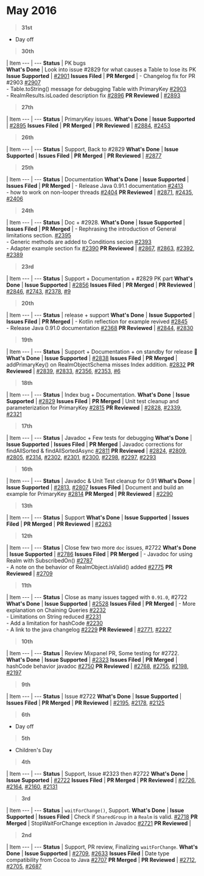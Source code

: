 # May 2016


> **31st**

- Day off

> **30th**

  | Item
--- | --- 
**Status** | PK bugs  
**What's Done** | Look into issue #2829 for what causes a Table to lose its PK
**Issue Supported** | <a href="https://github.com/realm/realm-java/issues/2901">#2901</a>
**Issues Filed** | 
**PR Merged** | - Changelog fix for PR #2903 <a href="https://github.com/realm/realm-java/pull/2907">#2907</a><br/>- Table.toString() message for debugging Table with PrimaryKey <a href="https://github.com/realm/realm-java/pull/2903">#2903</a><br/>- RealmResults.isLoaded description fix <a href="https://github.com/realm/realm-java/pull/2896">#2896</a>
**PR Reviewed** | <a href="https://github.com/realm/realm-java/pull/2893">#2893</a>

> **27th**

  | Item
--- | --- 
**Status** | PrimaryKey issues.
**What's Done** | 
**Issue Supported** | <a href="https://github.com/realm/realm-java/issues/2895">#2895</a>
**Issues Filed** | 
**PR Merged** | 
**PR Reviewed** | <a href="https://github.com/realm/realm-java/pull/2884">#2884</a>, <a href="https://github.com/realm/realm.io/pull/2453">#2453</a>

> **26th**

  | Item
--- | --- 
**Status** | Support, Back to #2829
**What's Done** | 
**Issue Supported** | 
**Issues Filed** | 
**PR Merged** | 
**PR Reviewed** | <a href="https://github.com/realm/realm-java/pull/2877">#2877</a>

> **25th**

  | Item
--- | --- 
**Status** | Documentation
**What's Done** | 
**Issue Supported** | 
**Issues Filed** | 
**PR Merged** | - Release Java 0.91.1 documentation <a href="https://github.com/realm/realm.io/pull/2413">#2413</a><br/>- how to work on non-looper threads <a href="https://github.com/realm/realm.io/pull/2404">#2404</a>
**PR Reviewed** | <a href="https://github.com/realm/realm-java/pull/2871">#2871</a>, <a href="https://github.com/realm/realm.io/pull/2435">#2435</a>, <a href="https://github.com/realm/realm.io/pull/2406">#2406</a>

> **24th**

  | Item
--- | --- 
**Status** |  Doc + #2928.
**What's Done** | 
**Issue Supported** | 
**Issues Filed** | 
**PR Merged** | - Rephrasing the introduction of General limitations section. <a href="https://github.com/realm/realm.io/pull/2395">#2395</a><br/>- Generic methods are added to Conditions secion <a href="https://github.com/realm/realm.io/pull/2393">#2393</a><br/>- Adapter example section fix <a href="https://github.com/realm/realm.io/pull/2390">#2390</a>
**PR Reviewed** | <a href="https://github.com/realm/realm-java/pull/2867">#2867</a>, <a href="https://github.com/realm/realm-java/pull/2863">#2863</a>, <a href="https://github.com/realm/realm.io/pull/2392">#2392</a>, <a href="https://github.com/realm/realm.io/pull/2389">#2389</a>

> **23rd**

  | Item
--- | --- 
**Status** | Support + Documentation + #2829 PK part
**What's Done** | 
**Issue Supported** | <a href="https://github.com/realm/realm-java/issues/2856">#2856</a>
**Issues Filed** | 
**PR Merged** | 
**PR Reviewed** | <a href="https://github.com/realm/realm-java/pull/2846">#2846</a>, <a href="https://github.com/realm/realm-java/pull/2743">#2743</a>, <a href="https://github.com/realm/realm.io/pull/2378">#2378</a>, <a href="https://github.com/realm/realm-java-benchmarks/pull/9">#9</a>

> **20th**

  | Item
--- | --- 
**Status** | release + support
**What's Done** | 
**Issue Supported** | 
**Issues Filed** | 
**PR Merged** | - Kotlin reflection for example revived <a href="https://github.com/realm/realm-java/pull/2845">#2845</a><br/>- Release Java 0.91.0 documentation <a href="https://github.com/realm/realm.io/pull/2368">#2368</a>
**PR Reviewed** | <a href="https://github.com/realm/realm-java/pull/2844">#2844</a>, <a href="https://github.com/realm/realm-java/pull/2830">#2830</a>

> **19th**

  | Item
--- | --- 
**Status** | Support + Documentation + on standby for release :tada:
**What's Done** | 
**Issue Supported** | <a href="https://github.com/realm/realm-java/issues/2838">#2838</a>
**Issues Filed** | 
**PR Merged** | addPrimaryKey() on RealmObjectSchema misses Index addition. <a href="https://github.com/realm/realm-java/pull/2832">#2832</a>
**PR Reviewed** | <a href="https://github.com/realm/realm-java/pull/2839">#2839</a>, <a href="https://github.com/realm/realm-java/pull/2833">#2833</a>, <a href="https://github.com/realm/realm.io/pull/2356">#2356</a>, <a href="https://github.com/realm/realm.io/pull/2353">#2353</a>, <a href="https://github.com/realm/realm-java-benchmarks/pull/6">#6</a>

> **18th**

  | Item
--- | --- 
**Status** |  Index bug + Documentation.
**What's Done** | 
**Issue Supported** | <a href="https://github.com/realm/realm-java/issues/2829">#2829</a>
**Issues Filed** | 
**PR Merged** | Unit test cleanup and parameterization for PrimaryKey <a href="https://github.com/realm/realm-java/pull/2815">#2815</a>
**PR Reviewed** | <a href="https://github.com/realm/realm-java/pull/2828">#2828</a>, <a href="https://github.com/realm/realm.io/pull/2339">#2339</a>, <a href="https://github.com/realm/realm.io/pull/2321">#2321</a>

> **17th**

  | Item
--- | --- 
**Status** | Javadoc + Few tests for debugging
**What's Done** | 
**Issue Supported** | 
**Issues Filed** | 
**PR Merged** | Javadoc corrections for findAllSorted & findAllSortedAsync <a href="https://github.com/realm/realm-java/pull/2811">#2811</a>
**PR Reviewed** | <a href="https://github.com/realm/realm-java/pull/2824">#2824</a>, <a href="https://github.com/realm/realm-java/pull/2809">#2809</a>, <a href="https://github.com/realm/realm-java/pull/2805">#2805</a>, <a href="https://github.com/realm/realm.io/pull/2314">#2314</a>, <a href="https://github.com/realm/realm.io/pull/2302">#2302</a>, <a href="https://github.com/realm/realm.io/pull/2301">#2301</a>, <a href="https://github.com/realm/realm.io/pull/2300">#2300</a>, <a href="https://github.com/realm/realm.io/pull/2298">#2298</a>, <a href="https://github.com/realm/realm.io/pull/2297">#2297</a>, <a href="https://github.com/realm/realm.io/pull/2293">#2293</a>

> **16th**

  | Item
--- | --- 
**Status** | Javadoc & Unit Test cleanup for 0.91
**What's Done** | 
**Issue Supported** | <a href="https://github.com/realm/realm-java/issues/2813">#2813</a>, <a href="https://github.com/realm/realm-java/issues/2807">#2807</a>
**Issues Filed** | Document and build an example for PrimaryKey <a href="https://github.com/realm/realm-java/issues/2814">#2814</a>
**PR Merged** | 
**PR Reviewed** | <a href="https://github.com/realm/realm.io/pull/2290">#2290</a>

> **13th**

  | Item
--- | --- 
**Status** | Support
**What's Done** | 
**Issue Supported** | 
**Issues Filed** | 
**PR Merged** | 
**PR Reviewed** | <a href="https://github.com/realm/realm.io/pull/2263">#2263</a>

> **12th**

  | Item
--- | --- 
**Status** | Close few two more `doc` issues, #2722
**What's Done** | 
**Issue Supported** | <a href="https://github.com/realm/realm-java/issues/2786">#2786</a>
**Issues Filed** | 
**PR Merged** | - Javadoc for using Realm with SubscribedOn() <a href="https://github.com/realm/realm-java/pull/2787">#2787</a><br/>- A note on the behavior of RealmObject.isValid() added <a href="https://github.com/realm/realm-java/pull/2775">#2775</a>
**PR Reviewed** | <a href="https://github.com/realm/realm-java/pull/2790">#2709</a>

> **11th**

  | Item
--- | --- 
**Status** | Close as many issues  tagged with `0.91.0`, #2722
**What's Done** | 
**Issue Supported** | <a href="https://github.com/realm/realm-java/issues/2528">#2528</a>
**Issues Filed** | 
**PR Merged** | - More explanation on Chaining Queries <a href="https://github.com/realm/realm.io/pull/2232">#2232</a><br/>- Limitations on String reduced <a href="https://github.com/realm/realm.io/pull/2231">#2231</a><br/>- Add a limitation for hashCode <a href="https://github.com/realm/realm.io/pull/2230">#2230</a><br/>- A link to the java changelog <a href="https://github.com/realm/realm.io/pull/2229">#2229</a>
**PR Reviewed** | <a href="https://github.com/realm/realm-java/pull/2771">#2771</a>, <a href="https://github.com/realm/realm.io/pull/2227">#2227</a>

> **10th**

  | Item
--- | --- 
**Status** | Review Mixpanel PR, Some testing for #2722.
**What's Done** | 
**Issue Supported** | <a href="https://github.com/realm/realm-java/issues/2323">#2323</a>
**Issues Filed** | 
**PR Merged** | hashCode behavior javadoc <a href="https://github.com/realm/realm-java/pull/2750">#2750</a>
**PR Reviewed** | <a href="https://github.com/realm/realm-java/pull/2768">#2768</a>, <a href="https://github.com/realm/realm-java/pull/2755">#2755</a>, <a href="https://github.com/realm/realm.io/pull/2198">#2198</a>, <a href="https://github.com/realm/realm.io/pull/2197">#2197</a>

> **9th**

  | Item
--- | --- 
**Status** |  Issue #2722
**What's Done** | 
**Issue Supported** | 
**Issues Filed** | 
**PR Merged** |
**PR Reviewed** | <a href="https://github.com/realm/realm.io/pull/2195">#2195</a>, <a href="https://github.com/realm/realm.io/pull/2178">#2178</a>, <a href="https://github.com/realm/realm.io/pull/2125">#2125</a>

> **6th**

- Day off

> **5th**

- Children's Day

> **4th**

  | Item
--- | --- 
**Status** | Support, Issue #2323 then  #2722
**What's Done** | 
**Issue Supported** | <a href="https://github.com/realm/realm-java/issues/2722">#2722</a>
**Issues Filed** | 
**PR Merged** | 
**PR Reviewed** | <a href="https://github.com/realm/realm-java/pull/2726">#2726</a>, <a href="https://github.com/realm/realm.io/pull/2164">#2164</a>, <a href="https://github.com/realm/realm.io/pull/2160">#2160</a>, <a href="https://github.com/realm/realm.io/pull/2131">#2131</a>

> **3rd**

  | Item
--- | --- 
**Status** |  `waitForChange()`, Support.
**What's Done** | 
**Issue Supported** | 
**Issues Filed** | Check if `SharedGroup` in a `Realm` is valid. <a href="https://github.com/realm/realm-java/issues/2718">#2718</a>
**PR Merged** | StopWaitForChange exception in Javadoc <a href="https://github.com/realm/realm-java/pull/2721">#2721</a>
**PR Reviewed** |

> **2nd**

  | Item
--- | --- 
**Status** | Support, PR review, Finalizing `waitForChange`.
**What's Done** | 
**Issue Supported** | <a href="https://github.com/realm/realm-java/issues/2709">#2709</a>, <a href="https://github.com/realm/realm-java/issues/2633">#2633</a>
**Issues Filed** | Date type compatibility from Cocoa to Java <a href="https://github.com/realm/realm-java/issues/2707">#2707</a>
**PR Merged** | 
**PR Reviewed** | <a href="https://github.com/realm/realm-java/pull/2712">#2712</a>, <a href="https://github.com/realm/realm-java/pull/2705">#2705</a>, <a href="https://github.com/realm/realm-java/pull/2687">#2687</a>
